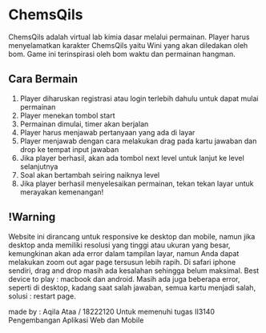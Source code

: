 # ChemsQils
ChemsQils adalah virtual lab kimia dasar melalui permainan. Player harus menyelamatkan karakter ChemsQils yaitu Wini yang akan diledakan oleh bom. Game ini terinspirasi oleh bom waktu dan permainan hangman.

## Cara Bermain
1. Player diharuskan registrasi atau login terlebih dahulu untuk dapat mulai permainan 
2. Player menekan tombol start
3. Permainan dimulai, timer akan berjalan
4. Player harus menjawab pertanyaan yang ada di layar
5. Player menjawab dengan cara melakukan drag pada kartu jawaban dan drop ke tempat input jawaban
6. Jika player berhasil, akan ada tombol next level untuk lanjut ke level selanjutnya
7. Soal akan bertambah seiring naiknya level
8. Jika player berhasil menyelesaikan permainan, tekan tekan layar untuk merayakan kemenangan!

## !Warning
Website ini dirancang untuk responsive ke desktop dan mobile, namun jika desktop anda memiliki resolusi yang tinggi atau ukuran yang besar, kemungkinan akan ada error dalam tampilan layar, namun Anda dapat melakukan zoom out agar page tersusun lebih rapih. Di safari iphone sendiri, drag and drop masih ada kesalahan sehingga belum maksimal. 
Best device to play : macbook dan android.
Masih ada juga beberapa error, seperti di desktop, kadang saat salah jawaban, semua kartu menjadi salah, solusi : restart page.


made by : Aqila Ataa / 18222120
Untuk memenuhi tugas II3140 Pengembangan Aplikasi Web dan Mobile 
